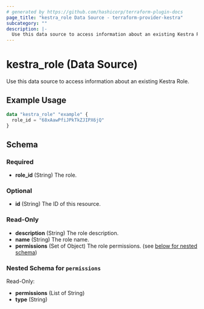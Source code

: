 ```yaml
---
# generated by https://github.com/hashicorp/terraform-plugin-docs
page_title: "kestra_role Data Source - terraform-provider-kestra"
subcategory: ""
description: |-
  Use this data source to access information about an existing Kestra Role.
---
```


# kestra_role (Data Source)

Use this data source to access information about an existing Kestra Role.

## Example Usage

```terraform
data "kestra_role" "example" {
  role_id = "68xAawPfiJPkTkZJIPX6jQ"
}
```

<!-- schema generated by tfplugindocs -->
## Schema

### Required

- **role_id** (String) The role.

### Optional

- **id** (String) The ID of this resource.

### Read-Only

- **description** (String) The role description.
- **name** (String) The role name.
- **permissions** (Set of Object) The role permissions. (see [below for nested schema](#nestedatt--permissions))

<a id="nestedatt--permissions"></a>
### Nested Schema for `permissions`

Read-Only:

- **permissions** (List of String)
- **type** (String)


